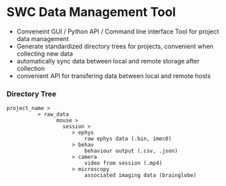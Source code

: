 # SWC Data Management Tool

- Conveneint GUI / Python API / Command line interface Tool for project data management
- Generate standardized directory trees for projects, convenient when collecting new data
- automatically sync data between local and remote storage after collection
- convenient API for transfering data between local and remote hosts

### Directory Tree
```
project_name >
          > raw_data
                mouse >
                  session >
                     > ephys
                         raw ephys data (.bin, imec0)
                     > behav
                         behaviour output (.csv, .json)
                     > camera
                         video from session (.mp4)
                     > microscopy
                         associated imaging data (brainglobe)
```                      
                          
